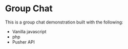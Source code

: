 # Group Chat
This is a group chat demonstration built with the following:
- Vanilla javascript
- php
- Pusher API
